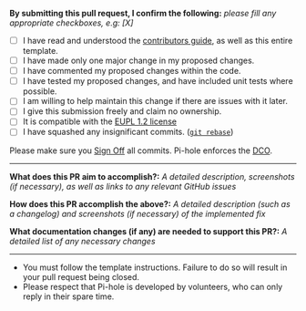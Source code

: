 **By submitting this pull request, I confirm the following:** 
*please fill any appropriate checkboxes, e.g: [X]*

- [ ] I have read and understood the [contributors guide](https://github.com/pi-hole/pi-hole/blob/master/CONTRIBUTING.md), as well as this entire template.
- [ ] I have made only one major change in my proposed changes.
- [ ] I have commented my proposed changes within the code.
- [ ] I have tested my proposed changes, and have included unit tests where possible.
- [ ] I am willing to help maintain this change if there are issues with it later.
- [ ] I give this submission freely and claim no ownership.
- [ ] It is compatible with the [EUPL 1.2 license](https://opensource.org/licenses/EUPL-1.1)
- [ ] I have squashed any insignificant commits. ([`git rebase`](http://gitready.com/advanced/2009/02/10/squashing-commits-with-rebase.html))

Please make sure you [Sign Off](https://docs.pi-hole.net/guides/github/how-to-signoff/) all commits. Pi-hole enforces the [DCO](https://docs.pi-hole.net/guides/github/contributing/).

---
**What does this PR aim to accomplish?:**
*A detailed description, screenshots (if necessary), as well as links to any relevant GitHub issues*


**How does this PR accomplish the above?:**
*A detailed description (such as a changelog) and screenshots (if necessary) of the implemented fix*


**What documentation changes (if any) are needed to support this PR?:**
*A detailed list of any necessary changes*


---
* You must follow the template instructions. Failure to do so will result in your pull request being closed.
* Please respect that Pi-hole is developed by volunteers, who can only reply in their spare time.

